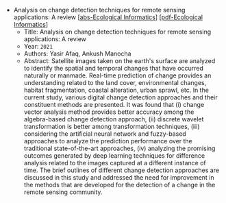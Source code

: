 * Analysis on change detection techniques for remote sensing applications: A review
    [[abs-Ecological Informatics](https://www.sciencedirect.com/science/article/pii/S1574954121001011)]
    [[pdf-Ecological Informatics](https://www.sciencedirect.com/science/article/pii/S1574954121001011/pdfft)]
    * Title: Analysis on change detection techniques for remote sensing applications: A review
    * Year: `2021`
    * Authors: Yasir Afaq, Ankush Manocha
    * Abstract: Satellite images taken on the earth's surface are analyzed to identify the spatial and temporal changes that have occurred naturally or manmade. Real-time prediction of change provides an understanding related to the land cover, environmental changes, habitat fragmentation, coastal alteration, urban sprawl, etc. In the current study, various digital change detection approaches and their constituent methods are presented. It was found that (i) change vector analysis method provides better accuracy among the algebra-based change detection approach, (ii) discrete wavelet transformation is better among transformation techniques, (iii) considering the artificial neural network and fuzzy-based approaches to analyze the prediction performance over the traditional state-of-the-art approaches, (iv) analyzing the promising outcomes generated by deep learning techniques for difference analysis related to the images captured at a different instance of time. The brief outlines of different change detection approaches are discussed in this study and addressed the need for improvement in the methods that are developed for the detection of a change in the remote sensing community.
